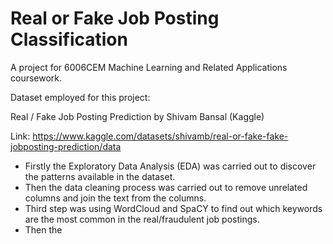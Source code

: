 # Real or Fake Job Posting Classification
A project for 6006CEM Machine Learning and Related Applications coursework.


Dataset employed for this project:

Real / Fake Job Posting Prediction by Shivam Bansal (Kaggle)

Link: https://www.kaggle.com/datasets/shivamb/real-or-fake-fake-jobposting-prediction/data

- Firstly the Exploratory Data Analysis (EDA) was carried out to discover the patterns available in the dataset.
- Then the data cleaning process was carried out to remove unrelated columns and join the text from the columns.
- Third step was using WordCloud and SpaCY to find out which keywords are the most common in the real/fraudulent job postings.
- Then the 
